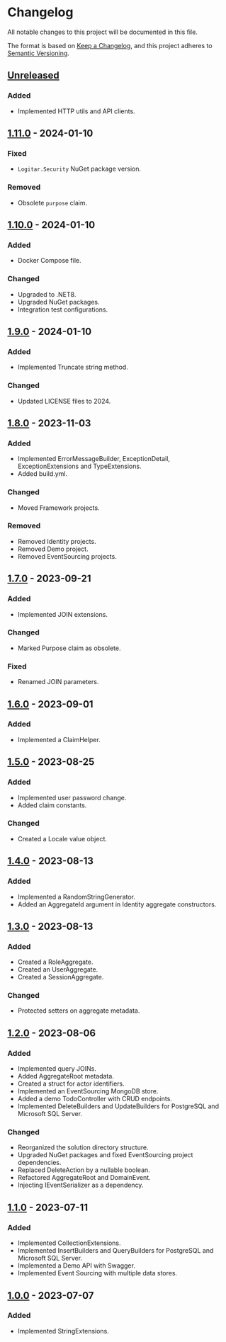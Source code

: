 # Changelog

All notable changes to this project will be documented in this file.

The format is based on [Keep a Changelog](https://keepachangelog.com/en/1.0.0/),
and this project adheres to [Semantic Versioning](https://semver.org/spec/v2.0.0.html).

## [Unreleased]

### Added

- Implemented HTTP utils and API clients.

## [1.11.0] - 2024-01-10

### Fixed

- `Logitar.Security` NuGet package version.

### Removed

- Obsolete `purpose` claim.

## [1.10.0] - 2024-01-10

### Added

- Docker Compose file.

### Changed

- Upgraded to .NET8.
- Upgraded NuGet packages.
- Integration test configurations.

## [1.9.0] - 2024-01-10

### Added

- Implemented Truncate string method.

### Changed

- Updated LICENSE files to 2024.

## [1.8.0] - 2023-11-03

### Added

- Implemented ErrorMessageBuilder, ExceptionDetail, ExceptionExtensions and TypeExtensions.
- Added build.yml.

### Changed

- Moved Framework projects.

### Removed

- Removed Identity projects.
- Removed Demo project.
- Removed EventSourcing projects.

## [1.7.0] - 2023-09-21

### Added

- Implemented JOIN extensions.

### Changed

- Marked Purpose claim as obsolete.

### Fixed

- Renamed JOIN parameters.

## [1.6.0] - 2023-09-01

### Added

- Implemented a ClaimHelper.

## [1.5.0] - 2023-08-25

### Added

- Implemented user password change.
- Added claim constants.

### Changed

- Created a Locale value object.

## [1.4.0] - 2023-08-13

### Added

- Implemented a RandomStringGenerator.
- Added an AggregateId argument in Identity aggregate constructors.

## [1.3.0] - 2023-08-13

### Added

- Created a RoleAggregate.
- Created an UserAggregate.
- Created a SessionAggregate.

### Changed

- Protected setters on aggregate metadata.

## [1.2.0] - 2023-08-06

### Added

- Implemented query JOINs.
- Added AggregateRoot metadata.
- Created a struct for actor identifiers.
- Implemented an EventSourcing MongoDB store.
- Added a demo TodoController with CRUD endpoints.
- Implemented DeleteBuilders and UpdateBuilders for PostgreSQL and Microsoft SQL Server.

### Changed

- Reorganized the solution directory structure.
- Upgraded NuGet packages and fixed EventSourcing project dependencies.
- Replaced DeleteAction by a nullable boolean.
- Refactored AggregateRoot and DomainEvent.
- Injecting IEventSerializer as a dependency.

## [1.1.0] - 2023-07-11

### Added

- Implemented CollectionExtensions.
- Implemented InsertBuilders and QueryBuilders for PostgreSQL and Microsoft SQL Server.
- Implemented a Demo API with Swagger.
- Implemented Event Sourcing with multiple data stores.

## [1.0.0] - 2023-07-07

### Added

- Implemented StringExtensions.

[unreleased]: https://github.com/Logitar/Logitar.NET/compare/v1.11.0...HEAD
[1.11.0]: https://github.com/Logitar/Logitar.NET/compare/v1.10.0...v1.11.0
[1.10.0]: https://github.com/Logitar/Logitar.NET/compare/v1.9.0...v1.10.0
[1.9.0]: https://github.com/Logitar/Logitar.NET/compare/v1.8.0...v1.9.0
[1.8.0]: https://github.com/Logitar/Logitar.NET/compare/v1.7.0...v1.8.0
[1.7.0]: https://github.com/Logitar/Logitar.NET/compare/v1.6.0...v1.7.0
[1.6.0]: https://github.com/Logitar/Logitar.NET/compare/v1.5.0...v1.6.0
[1.5.0]: https://github.com/Logitar/Logitar.NET/compare/v1.4.0...v1.5.0
[1.4.0]: https://github.com/Logitar/Logitar.NET/compare/v1.3.0...v1.4.0
[1.3.0]: https://github.com/Logitar/Logitar.NET/compare/v1.2.0...v1.3.0
[1.2.0]: https://github.com/Logitar/Logitar.NET/compare/v1.1.0...v1.2.0
[1.1.0]: https://github.com/Logitar/Logitar.NET/compare/v1.0.0...v1.1.0
[1.0.0]: https://github.com/Logitar/Logitar.NET/releases/tag/v1.0.0
